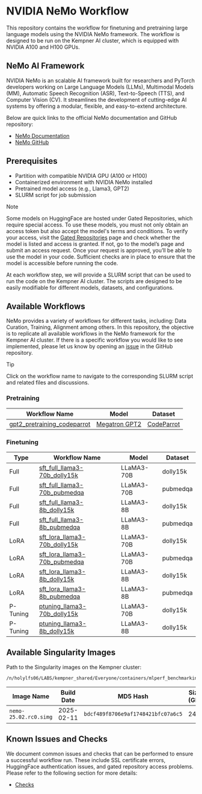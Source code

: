 # NVIDIA NeMo Workflow

This repository contains the workflow for finetuning and pretraining large language models using the NVIDIA NeMo framework. The workflow is designed to be run on the Kempner AI cluster, which is equipped with NVIDIA A100 and H100 GPUs.

## NeMo AI Framework

NVIDIA NeMo is an scalable AI framework built for researchers and PyTorch developers working on Large Language Models (LLMs), Multimodal Models (MM), Automatic Speech Recognition (ASR), Text-to-Speech (TTS), and Computer Vision (CV). It streamlines the development of cutting-edge AI systems by offering a modular, flexible, and easy-to-extend architecture.

Below are quick links to the official NeMo documentation and GitHub repository:

- [NeMo Documentation](https://docs.nvidia.com/nemo-framework/user-guide/latest/overview.html)
- [NeMo GitHub](https://github.com/NVIDIA/NeMo)


## Prerequisites

- Partition with compatible NVIDIA GPU (A100 or H100)
- Containerized environment with NVIDIA NeMo installed
- Pretrained model access (e.g., Llama3, GPT2)
- SLURM script for job submission


> [!NOTE]  
> Some models on HuggingFace are hosted under Gated Repositories, which require special access. To use these models, you must not only obtain an access token but also accept the model's terms and conditions. To verify your access, visit the [Gated Repositories](https://huggingface.co/settings/gated-repos) page and check whether the model is listed and access is granted. If not, go to the model’s page and submit an access request. Once your request is approved, you’ll be able to use the model in your code. Sufficient checks are in place to ensure that the model is accessible before running the code. 

At each workflow step, we will provide a SLURM script that can be used to run the code on the Kempner AI cluster. The scripts are designed to be easily modifiable for different models, datasets, and configurations.


## Available Workflows

NeMo provides a variety of workflows for different tasks, including: Data Curation, Training, Alignment among others. In this repository, the objective is to replicate all available workflows in the NeMo framework for the Kempner AI cluster. If there is a specific workflow you would like to see implemented, please let us know by opening an [issue](https://github.com/KempnerInstitute/nvidia-nemo-workflows/issues) in the GitHub repository. 

> [!TIP]  
> Click on the workflow name to navigate to the corresponding SLURM script and related files and discussions.

### Pretraining 

| Workflow Name                   | Model                                                              | Dataset     |
|---------------------------------|--------------------------------------------------------------------|-------------|
| [gpt2_pretraining_codeparrot](pretraining/gpt2_pretraining_codeparrot) | [Megatron GPT2](https://huggingface.co/nvidia/megatron-gpt2-345m)  | [CodeParrot](https://huggingface.co/codeparrot)  |


### Finetuning

| Type       | Workflow Name                                                                  | Model       | Dataset   |
|------------|--------------------------------------------------------------------------------|-------------|-----------|
| Full       | [sft_full_llama3-70b_dolly15k](finetuning/full/sft_full_llama3-70b_dolly15k)   | LLaMA3-70B  | dolly15k  |
| Full       | [sft_full_llama3-70b_pubmedqa](finetuning/full/sft_full_llama3-70b_pubmedqa)   | LLaMA3-70B  | pubmedqa  |
| Full       | [sft_full_llama3-8b_dolly15k](finetuning/full/sft_full_llama3-8b_dolly15k)     | LLaMA3-8B   | dolly15k  |
| Full       | [sft_full_llama3-8b_pubmedqa](finetuning/full/sft_full_llama3-8b_pubmedqa)     | LLaMA3-8B   | pubmedqa  |
| LoRA       | [sft_lora_llama3-70b_dolly15k](finetuning/lora/sft_lora_llama3-70b_dolly15k)   | LLaMA3-70B  | dolly15k  |
| LoRA       | [sft_lora_llama3-70b_pubmedqa](finetuning/lora/sft_lora_llama3-70b_pubmedqa)   | LLaMA3-70B  | pubmedqa  |
| LoRA       | [sft_lora_llama3-8b_dolly15k](finetuning/lora/sft_lora_llama3-8b_dolly15k)     | LLaMA3-8B   | dolly15k  |
| LoRA       | [sft_lora_llama3-8b_pubmedqa](finetuning/lora/sft_lora_llama3-8b_pubmedqa)     | LLaMA3-8B   | pubmedqa  |
| P-Tuning   | [ptuning_llama3-70b_dolly15k](finetuning/p-tuning/ptuning_llama3-70b_dolly15k) | LLaMA3-70B  | dolly15k  |
| P-Tuning   | [ptuning_llama3-8b_dolly15k](finetuning/p-tuning/ptuning_llama3-8b_dolly15k)   | LLaMA3-8B   | dolly15k  |


## Available Singularity Images

Path to the Singularity images on the Kempner cluster:

```
/n/holylfs06/LABS/kempner_shared/Everyone/containers/mlperf_benchmarking
```

| Image Name            | Build Date | MD5 Hash                           | Size (GB) |
|-----------------------|------------|------------------------------------|-----------|
| `nemo-25.02.rc0.simg` | 2025-02-11 | `bdcf489f8706e9af1748421bfc07a6c5` | 24G       |


## Known Issues and Checks

We document common issues and checks that can be performed to ensure a successful workflow run. These include SSL certificate errors, HuggingFace authentication issues, and gated repository access problems. Please refer to the following section for more details:
-  [Checks](checks/README.md)


